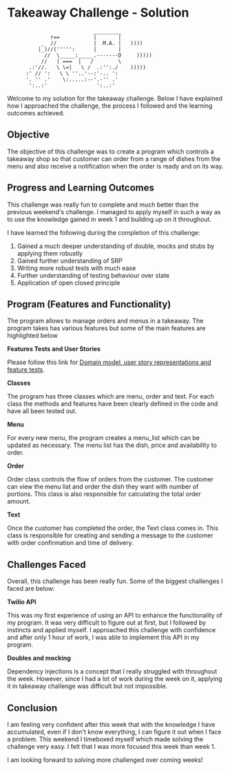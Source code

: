 Takeaway Challenge - Solution
=============================
```
                            _________
              r==           |       |
           _  //            |  M.A. |   ))))
          |_)//(''''':      |       |
            //  \_____:_____.-------D     )))))
           //   | ===  |   /        \
       .:'//.   \ \=|   \ /  .:'':./    )))))
      :' // ':   \ \ ''..'--:'-.. ':
      '. '' .'    \:.....:--'.-'' .'
       ':..:'                ':..:'

 ```


Welcome to my solution for the takeaway challenge. Below I have explained how I approached the challenge, the process I followed and the learning outcomes achieved. 

Objective
---------
The objective of this challenge was to create a program which controls a takeaway shop so that customer can order from a range of dishes from the menu and also receive a notification when the order is ready and on its way. 


Progress and Learning Outcomes
------------------------------
This challenge was really fun to complete and much better than the previous weekend's challenge. I managed to apply myself in such a way as to use the knowledge gained in week 1 and building up on it throughout. 

I have learned the following during the completion of this challenge:

1. Gained a much deeper understanding of double, mocks and stubs by applying them robustly
2. Gained further understanding of SRP
3. Writing more robust tests with much ease
4. Further understanding of testing behaviour over state
5. Application of open closed principle


Program (Features and Functionality)
------------------------------------
The program allows to manage orders and menus in a takeaway. The program takes has various features but some of the main features are highlighted below

**Features Tests and User Stories**

Please follow this link for [Domain model, user story representations and feature tests](https://docs.google.com/document/d/1xdsNbkgjEgRXJ3Q6Doj-sVe1dx4ufXDi08aJuuOOc8U/edit?usp=sharing). 

**Classes**

The program has three classes which are menu, order and text. For each class the methods and features have been clearly defined in the code and have all been tested out. 

**Menu**

For every new menu, the program creates a menu_list which can be updated as necessary. The menu list has the dish, price and availability to order. 

**Order**

Order class controls the flow of orders from the customer. The customer can view the menu list and order the dish they want with number of portions. This class is also responsible for calculating the total order amount. 

**Text**

Once the customer has completed the order, the Text class comes in. This class is responsible for creating and sending a message to the customer with order confirmation and time of delivery. 


Challenges Faced
----------------

Overall, this challenge has been really fun. Some of the biggest challenges I faced are below:

**Twilio API**

This was my first experience of using an API to enhance the functionality of my program. It was very difficult to figure out at first, but I followed by instincts and applied myself. I approached this challenge with confidence and after only 1 hour of work, I was able to implement this API in my program. 

**Doubles and mocking**

Dependency injections is a concept that I really struggled with throughout the week. However, since I had a lot of work during the week on it, applying it in takeaway challenge was difficult but not impossible. 


Conclusion
----------

I am feeling very confident after this week that with the knowledge I have accumulated, even if I don't know everything, I can figure it out when I face a problem. This weekend I timeboxed myself which made solving the challenge very easy. I felt that I was more focused this week than week 1. 

I am looking forward to solving more challenged over coming weeks!

